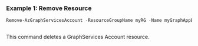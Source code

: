 ### Example 1: Remove Resource
```powershell
Remove-AzGraphServicesAccount -ResourceGroupName myRG -Name myGraphAppBilling
```

```output
```

This command deletes a GraphServices Account resource.